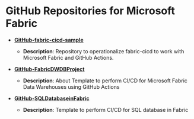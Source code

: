 # GitHub Repositories for Microsoft Fabric

- **[GitHub-fabric-cicd-sample](https://github.com/kevchant/GitHub-fabric-cicd-sample)**
  - **Description**: Repository to operationalize fabric-cicd to work with Microsoft Fabric and GitHub Actions.

- **[GitHub-FabricDWDBProject](https://github.com/kevchant/GitHub-FabricDWDBProject)**
  - **Description**: About Template to perform CI/CD for Microsoft Fabric Data Warehouses using GitHub Actions

- **[GitHub-SQLDatabaseinFabric](https://github.com/kevchant/GitHub-SQLDatabaseinFabric)**
  - **Description**: Template to perform CI/CD for SQL database in Fabric

